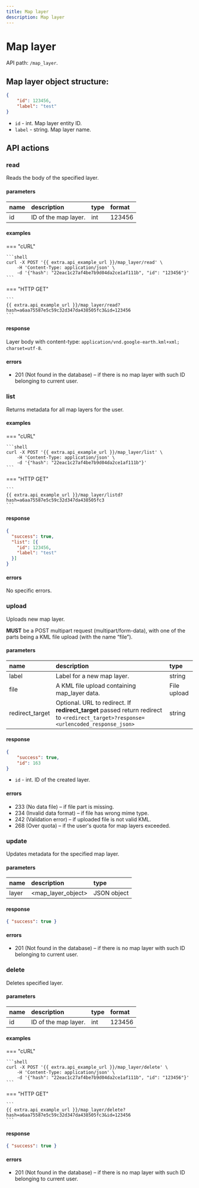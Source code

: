 ```yaml
---
title: Map layer
description: Map layer
---
```


# Map layer

API path: `/map_layer`.

## Map layer object structure:

```json
{
    "id": 123456,
    "label": "test"
}
```

* `id` - int. Map layer entity ID.
* `label` - string. Map layer name.

## API actions

### read

Reads the body of the specified layer.

#### parameters

| name | description | type | format |
| :------ | :------ | :----- | :----- |
| id | ID of the map layer. | int | 123456 |

#### examples

=== "cURL"

    ```shell
    curl -X POST '{{ extra.api_example_url }}/map_layer/read' \
        -H 'Content-Type: application/json' \ 
        -d '{"hash": "22eac1c27af4be7b9d04da2ce1af111b", "id": "123456"}'
    ```

=== "HTTP GET"

    ```
    {{ extra.api_example_url }}/map_layer/read?hash=a6aa75587e5c59c32d347da438505fc3&id=123456
    ```


#### response

Layer body with content-type: `application/vnd.google-earth.kml+xml; charset=utf-8`.

#### errors

* 201 (Not found in the database) – if there is no map layer with such ID belonging to current user.

### list

Returns metadata for all map layers for the user.

#### examples

=== "cURL"

    ```shell
    curl -X POST '{{ extra.api_example_url }}/map_layer/list' \
        -H 'Content-Type: application/json' \ 
        -d '{"hash": "22eac1c27af4be7b9d04da2ce1af111b"}'
    ```

=== "HTTP GET"

    ```
    {{ extra.api_example_url }}/map_layer/listd?hash=a6aa75587e5c59c32d347da438505fc3
    ```

#### response

```json
{
  "success": true,
  "list": [{
    "id": 123456,
    "label": "test"
  }]
}
```

#### errors

No specific errors.

### upload

Uploads new map layer.

**MUST** be a POST multipart request (multipart/form-data), with one of the parts being a KML file upload 
(with the name “file”).

#### parameters

| name | description | type |
| :------ | :------ | :----- |
| label | Label for a new map layer. | string |
| file | A KML file upload containing map_layer data. | File upload |
| redirect_target | Optional. URL to redirect. If **redirect_target** passed return redirect to `<redirect_target>?response=<urlencoded_response_json>` | string |

#### response

```json
{
    "success": true,
    "id": 163
}
```

* `id` - int. ID of the created layer.

#### errors

* 233 (No data file) – if file part is missing.
* 234 (Invalid data format) – if file has wrong mime type.
* 242 (Validation error) – if uploaded file is not valid KML.
* 268 (Over quota) – if the user's quota for map layers exceeded.

### update

Updates metadata for the specified map layer.

#### parameters

| name | description | type |
| :------ | :------ | :----- |
| layer | <map_layer_object> | JSON object |

#### response

```json
{ "success": true }
```

#### errors

* 201 (Not found in the database) – if there is no map layer with such ID belonging to current user.

### delete

Deletes specified layer.

#### parameters

| name | description | type | format |
| :------ | :------ | :----- | :----- |
| id | ID of the map layer. | int | 123456 |

#### examples

=== "cURL"

    ```shell
    curl -X POST '{{ extra.api_example_url }}/map_layer/delete' \
        -H 'Content-Type: application/json' \ 
        -d '{"hash": "22eac1c27af4be7b9d04da2ce1af111b", "id": "123456"}'
    ```

=== "HTTP GET"

    ```
    {{ extra.api_example_url }}/map_layer/delete?hash=a6aa75587e5c59c32d347da438505fc3&id=123456
    ```

#### response

```json
{ "success": true }
```

#### errors

* 201 (Not found in the database) – if there is no map layer with such ID belonging to current user.
